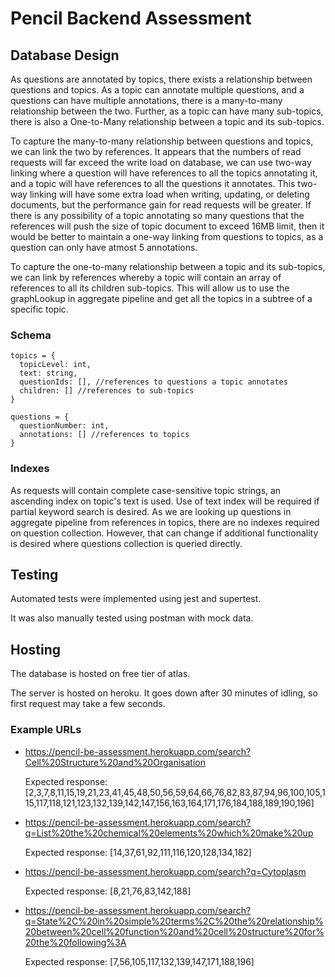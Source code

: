 # Pencil Backend Assessment

## Database Design
As questions are annotated by topics, there exists a relationship between questions and topics. As a topic can annotate multiple questions, and a questions can have multiple annotations, there is a many-to-many relationship between the two. Further, as a topic can have many sub-topics, there is also a One-to-Many relationship between a topic and its sub-topics. 

To capture the many-to-many relationship between questions and topics, we can link the two by references. It appears that the numbers of read requests will far exceed the write load on database, we can use two-way linking where a question will have references to all the topics annotating it, and a topic will have references to all the questions it annotates. This two-way linking will have some extra load when writing, updating, or deleting documents, but the performance gain for read requests will be greater. If there is any possibility of a topic annotating so many questions that the references will push the size of topic document to exceed 16MB limit, then it would be better to maintain a one-way linking from questions to topics, as a question can only have atmost 5 annotations.

To capture the one-to-many relationship between a topic and its sub-topics, we can link by references whereby a topic will contain an array of references to all its children sub-topics. This will allow us to use the graphLookup in aggregate pipeline and get all the topics in a subtree of a specific topic. 

### Schema
```
topics = {
  topicLevel: int,
  text: string,
  questionIds: [], //references to questions a topic annotates
  children: [] //references to sub-topics
}

questions = {
  questionNumber: int,
  annotations: [] //references to topics
}
```
### Indexes
As requests will contain complete case-sensitive topic strings, an ascending index on topic's text is used. Use of text index will be required if partial keyword search is desired. As we are looking up questions in aggregate pipeline from references in topics, there are no indexes required on question collection. However, that can change if additional functionality is desired where questions collection is queried directly.

## Testing
Automated tests were implemented using jest and supertest.

It was also manually tested using postman with mock data.

## Hosting
The database is hosted on free tier of atlas.

The server is hosted on heroku. It goes down after 30 minutes of idling, so first request may take a few seconds.

### Example URLs
* https://pencil-be-assessment.herokuapp.com/search?Cell%20Structure%20and%20Organisation
  
  Expected response: [2,3,7,8,11,15,19,21,23,41,45,48,50,56,59,64,66,76,82,83,87,94,96,100,105,115,117,118,121,123,132,139,142,147,156,163,164,171,176,184,188,189,190,196]

* https://pencil-be-assessment.herokuapp.com/search?q=List%20the%20chemical%20elements%20which%20make%20up

  Expected response: [14,37,61,92,111,116,120,128,134,182]
  
* https://pencil-be-assessment.herokuapp.com/search?q=Cytoplasm

  Expected response: [8,21,76,83,142,188]

* https://pencil-be-assessment.herokuapp.com/search?q=State%2C%20in%20simple%20terms%2C%20the%20relationship%20between%20cell%20function%20and%20cell%20structure%20for%20the%20following%3A

  Expected response: [7,56,105,117,132,139,147,171,188,196]
  
